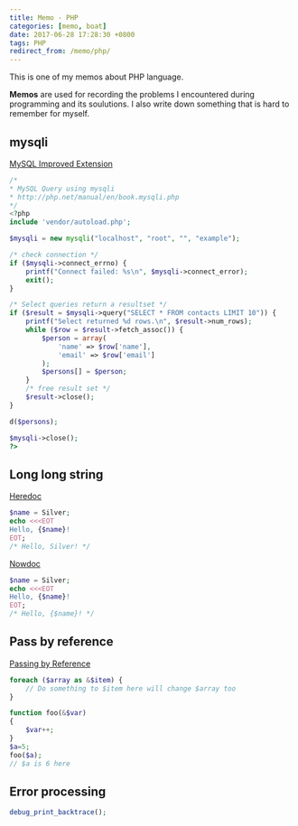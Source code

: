 ```yaml
---
title: Memo - PHP
categories: [memo, boat]
date: 2017-06-28 17:28:30 +0800
tags: PHP
redirect_from: /memo/php/
---
```


This is one of my memos about PHP language.

**Memos** are used for recording the problems I encountered during programming and its soulutions. I also write down something that is hard to remember for myself.

<!--shoreline-->

## mysqli

[MySQL Improved Extension](http://php.net/manual/en/book.mysqli.php)

```php
/*
* MySQL Query using mysqli
* http://php.net/manual/en/book.mysqli.php
*/
<?php
include 'vendor/autoload.php';

$mysqli = new mysqli("localhost", "root", "", "example");

/* check connection */
if ($mysqli->connect_errno) {
    printf("Connect failed: %s\n", $mysqli->connect_error);
    exit();
}

/* Select queries return a resultset */
if ($result = $mysqli->query("SELECT * FROM contacts LIMIT 10")) {
    printf("Select returned %d rows.\n", $result->num_rows);
    while ($row = $result->fetch_assoc()) {
        $person = array(
            'name' => $row['name'],
            'email' => $row['email']
        );
        $persons[] = $person;
    }
    /* free result set */
    $result->close();
}

d($persons);

$mysqli->close();
?>
```

## Long long string

[Heredoc](http://php.net/manual/en/language.types.string.php#language.types.string.syntax.heredoc)

```php
$name = Silver;
echo <<<EOT
Hello, {$name}!
EOT;
/* Hello, Silver! */
```

[Nowdoc](http://php.net/manual/en/language.types.string.php#language.types.string.syntax.nowdoc)

```php
$name = Silver;
echo <<<EOT
Hello, {$name}!
EOT;
/* Hello, {$name}! */
```

## Pass by reference

[Passing by Reference](http://php.net/manual/en/language.references.pass.php)

``` php
foreach ($array as &$item) {
    // Do something to $item here will change $array too
}

function foo(&$var)
{
    $var++;
}
$a=5;
foo($a);
// $a is 6 here
```

## Error processing

``` php
debug_print_backtrace();
```